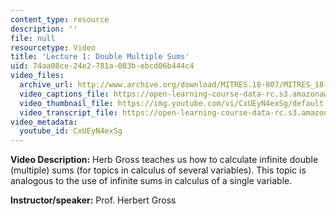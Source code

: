 ```yaml
---
content_type: resource
description: ''
file: null
resourcetype: Video
title: 'Lecture 1: Double Multiple Sums'
uid: 74aa08ce-24e2-781a-083b-ebcd06b444c4
video_files:
  archive_url: http://www.archive.org/download/MITRES.18-007/MITRES_18-007_Part5_lec1_300k.mp4
  video_captions_file: https://open-learning-course-data-rc.s3.amazonaws.com/res-18-007-calculus-revisited-multivariable-calculus-fall-2011/6017e396fec85632a03668d7af2a56a6_CxUEyN4exSg.vtt
  video_thumbnail_file: https://img.youtube.com/vi/CxUEyN4exSg/default.jpg
  video_transcript_file: https://open-learning-course-data-rc.s3.amazonaws.com/res-18-007-calculus-revisited-multivariable-calculus-fall-2011/51aec633e54249749eb826dbb5bb58d6_CxUEyN4exSg.pdf
video_metadata:
  youtube_id: CxUEyN4exSg
---
```


**Video Description:** Herb Gross teaches us how to calculate infinite double (multiple) sums (for topics in calculus of several variables). This topic is analogous to the use of infinite sums in calculus of a single variable.

**Instructor/speaker:** Prof. Herbert Gross